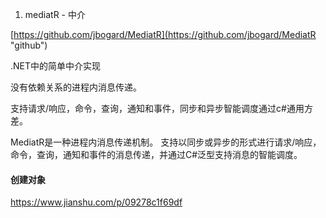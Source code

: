 
1. mediatR - 中介

[https://github.com/jbogard/MediatR](https://github.com/jbogard/MediatR "github")

.NET中的简单中介实现

没有依赖关系的进程内消息传递。

支持请求/响应，命令，查询，通知和事件，同步和异步智能调度通过c#通用方差。

MediatR是一种进程内消息传递机制。 支持以同步或异步的形式进行请求/响应，命令，查询，通知和事件的消息传递，并通过C#泛型支持消息的智能调度。

#### 创建对象 ####

https://www.jianshu.com/p/09278c1f69df
